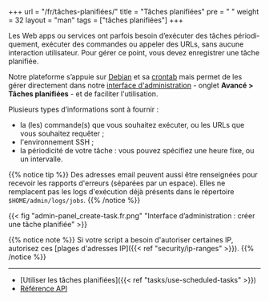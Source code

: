 +++
url = "/fr/tâches-planifiées/"
title = "Tâches planifiées"
pre = "<i class='fas fa-fw fa-stopwatch'></i> "
weight = 32
layout = "man"
tags = ["tâches planifiées"]
+++

Les Web apps ou ser­vices ont par­fois besoin d’exé­cu­ter des tâches pério­di­que­ment, exé­cu­ter des com­mandes ou ap­pe­ler des URLs, sans aucune inter­ac­tion uti­li­sa­teur. Pour gérer ce point, vous devez enre­gis­trer une tâche pla­ni­fiée.

Notre pla­te­forme s’ap­puie sur [Debian](https://www.debian.org/) et sa [crontab](https://fr.wikipedia.org/wiki/Cron) mais permet de les gérer directement dans notre [interface d'administration](https://admin.alwaysdata.com) - onglet **Avancé > Tâches planifiées** - et de faciliter l'utilisation.

Plusieurs types d’in­for­ma­tions sont à fournir :

- la (les) commande(s) que vous sou­hai­tez exé­cu­ter, ou les URLs que vous sou­hai­tez requê­ter ;
- l'environnement SSH ;
- la pério­di­ci­té de votre tâche : vous pou­vez spé­ci­fiez une heure fixe, ou un inter­valle.

{{% notice tip %}}
Des adresses email peuvent aussi être renseignées pour recevoir les rapports d'erreurs (séparées par un espace). Elles ne remplacent pas les logs d'exécution déjà présents dans le répertoire `$HOME/admin/logs/jobs`.
{{% /notice %}}

{{< fig "admin-panel_create-task.fr.png" "Interface d’ad­mi­nis­tra­tion : créer une tâche pla­ni­fiée" >}}

{{% notice note %}}
Si votre script a besoin d'autoriser certaines IP, autorisez ces [plages d'adresses IP]({{< ref "security/ip-ranges" >}}).
{{% /notice %}}

---
- [Utiliser les tâches planifiées]({{< ref "tasks/use-scheduled-tasks" >}})
- [Référence API](https://api.alwaysdata.com/v1/job/doc/)
